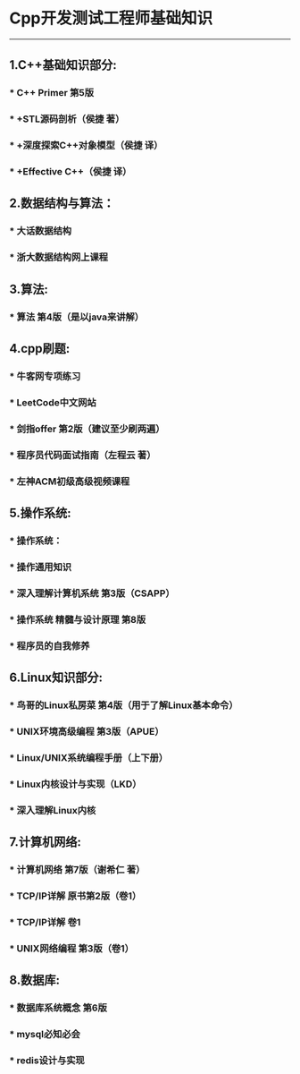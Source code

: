 # **Cpp开发测试工程师基础知识**
-----------------------------------------
## **1.C++基础知识部分:** 
###  * C++ Primer 第5版
###  * +STL源码剖析（侯捷 著）
###  * +深度探索C++对象模型（侯捷 译）
###  * +Effective C++（侯捷 译）

## **2.数据结构与算法：**

###  * 大话数据结构
###  * 浙大数据结构网上课程

## **3.算法:**
###  * 算法 第4版（是以java来讲解）

## **4.cpp刷题:**
###  * 牛客网专项练习
###  * LeetCode中文网站
###  * 剑指offer 第2版（建议至少刷两遍）
###  * 程序员代码面试指南（左程云 著）
###  * 左神ACM初级高级视频课程

## **5.操作系统:** 
###  * 操作系统：
###  * 操作通用知识
###  * 深入理解计算机系统 第3版（CSAPP）
###  * 操作系统 精髓与设计原理 第8版
###  * 程序员的自我修养


## **6.Linux知识部分:**
###  * 鸟哥的Linux私房菜 第4版（用于了解Linux基本命令）
###  * UNIX环境高级编程 第3版（APUE）
###  * Linux/UNIX系统编程手册（上下册）
###  * Linux内核设计与实现（LKD）
###  * 深入理解Linux内核

## **7.计算机网络:**
###  * 计算机网络 第7版（谢希仁 著）
###  * TCP/IP详解 原书第2版（卷1）
###  * TCP/IP详解 卷1
###  * UNIX网络编程 第3版（卷1）

## **8.数据库:**
###  * 数据库系统概念 第6版
###  * mysql必知必会
###  * redis设计与实现

